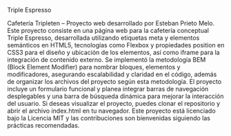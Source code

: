 Triple Espresso

Cafetería Tripleten – Proyecto web desarrollado por Esteban Prieto Melo. Este proyecto consiste en una página web para la cafetería conceptual Triple Espresso, desarrollada utilizando etiquetas meta y elementos semánticos en HTML5, tecnologías como Flexbox y propiedades position en CSS3 para el diseño y ubicación de los elementos, así como iframe para la integración de contenido externo. Se implementó la metodología BEM (Block Element Modifier) para nombrar bloques, elementos y modificadores, asegurando escalabilidad y claridad en el código, además de organizar los archivos del proyecto según esta metodología. El proyecto incluye un formulario funcional y planea integrar barras de navegación desplegables y una barra de búsqueda dinámica para mejorar la interacción del usuario. Si deseas visualizar el proyecto, puedes clonar el repositorio y abrir el archivo index.html en tu navegador. Este proyecto está licenciado bajo la Licencia MIT y las contribuciones son bienvenidas siguiendo las prácticas recomendadas.
